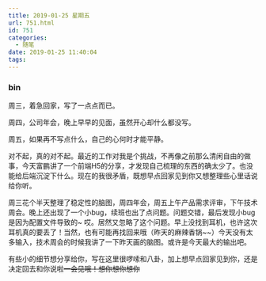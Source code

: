 ```yaml
---
title: 2019-01-25 星期五
url: 751.html
id: 751
categories:
  - 随笔
date: 2019-01-25 11:40:04
tags:
---
```


### bin

周三，着急回家，写了一点点而已。

周四，公司年会，晚上早早的见面，虽然开心却什么都没写。

周五，如果再不写点什么，自己的心何时才能平静。

对不起，真的对不起。最近的工作对我是个挑战，不再像之前那么清闲自由的做事，今天富鹏讲了一个前端H5的分享，才发现自己梳理的东西的确太少了。也没能给后端沉淀下什么。现在的我很矛盾，既想早点回家见到你又想整理些心里话说给你听。

周三花个半天整理了稳定性的脑图，周四年会，周五上午产品需求评审，下午技术周会。晚上还出现了一个小bug，续班也出了点问题。问题交错，最后发现小bug是因为配置文件导致的~ 哎。居然又忽略了这个问题。早上没找到耳机，也许这次耳机真的要丢了！当然，也有可能再找回来哦（昨天的麻辣香锅~~）今天没有太多输入，技术周会的时候我讲了一下昨天画的脑图。或许是今天最大的输出吧。

有些小的细节想分享给你，写在这里很啰嗦和八卦，加上想早点回家见到你，还是决定回去和你说啦~~一会见哦！想你想你想你~~